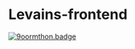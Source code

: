 # Levains-frontend

[![9oormthon.badge](https://9oormthon-badge.minung.dev/badge.svg?text=%EB%A5%B4%EB%B0%A9%EC%9D%B4%EB%84%A4&speed=2)](https://9oormthon-badge.minung.dev)
